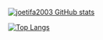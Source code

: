 [![joetifa2003 GitHub stats](https://github-readme-stats.vercel.app/api?username=joetifa2003&theme=gotham)](https://github.com/anuraghazra/github-readme-stats)

[![Top Langs](https://github-readme-stats.vercel.app/api/top-langs/?username=joetifa2003)](https://github.com/anuraghazra/github-readme-stats)
